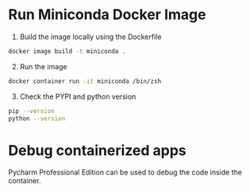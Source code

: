 # Run Miniconda Docker Image
1. Build the image locally using the Dockerfile
```bash
docker image build -t miniconda .
```
2. Run the image
```bash
docker container run -it miniconda /bin/zsh
```
3. Check the PYPI and python version
```bash
pip --version
python --version
```
# Debug containerized apps
Pycharm Professional Edition can be used to debug the code inside the container.

